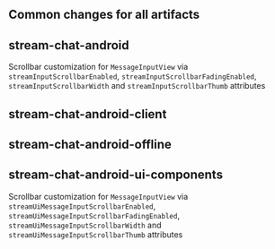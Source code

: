## Common changes for all artifacts

## stream-chat-android
Scrollbar customization for `MessageInputView` via `streamInputScrollbarEnabled`, `streamInputScrollbarFadingEnabled`, `streamInputScrollbarWidth` and `streamInputScrollbarThumb` attributes

## stream-chat-android-client

## stream-chat-android-offline

## stream-chat-android-ui-components
Scrollbar customization for `MessageInputView` via `streamUiMessageInputScrollbarEnabled`, `streamUiMessageInputScrollbarFadingEnabled`, `streamUiMessageInputScrollbarWidth` and `streamUiMessageInputScrollbarThumb` attributes

